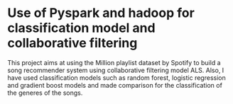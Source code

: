 # Use of Pyspark and hadoop for classification model and collaborative filtering
This project aims at using the Million playlist dataset by Spotify to build a song recommender system using collaborative filtering model 
ALS. Also, I have used classification models such as random forest, logistic regression and gradient boost models and made comparison 
for the classification of the generes of the songs.
